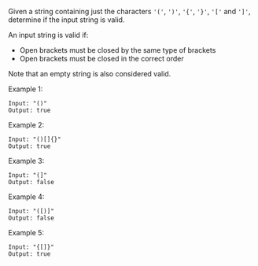 Given a string containing just the characters
`'('`, `')'`, `'{'`, `'}'`, `'['` and `']'`, determine if the input string is
valid.

An input string is valid if:

- Open brackets must be closed by the same type of brackets
- Open brackets must be closed in the correct order

Note that an empty string is also considered valid.

Example 1:

```
Input: "()"
Output: true
```

Example 2:

```
Input: "()[]{}"
Output: true
```

Example 3:

```
Input: "(]"
Output: false
```

Example 4:

```
Input: "([)]"
Output: false
```

Example 5:

```
Input: "{[]}"
Output: true
```
